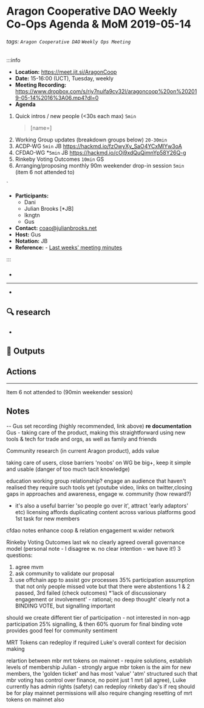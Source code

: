 Aragon Cooperative DAO 
Weekly Co-Ops Agenda & MoM 2019-05-14
===

###### tags: `Aragon Cooperative DAO` `Weekly Ops Meeting`

:::info
- **Location:** https://meet.jit.si/AragonCoop
- **Date:** 15-16:00 (UCT), Tuesday, weekly
- **Meeting Recording:** https://www.dropbox.com/s/riy7nuifa9cv32l/aragoncoop%20on%202019-05-14%2016%3A06.mp4?dl=0
- **Agenda**
1. Quick intros / new people (<30s each max) `5min`
	> [name=]
2. Working Group updates (breakdown groups below) `20-30min`
3. ACDP-WG `5min` JB
https://hackmd.io/fzOwyXy_SaO4YCxMlYw3oA
4. CFDAO-WG *`5min` JB 
https://hackmd.io/cOj9xdQuQimnYp58Y26Q-g
5. Rinkeby Voting Outcomes `10min` GS
6.  Arranging/proposing monthly 90m weekender drop-in session `5min` (item 6 not attended to)

`
- **Participants:**
    - Dani
    - Julian Brooks [*JB]
    - lkngtn
    - Gus
- **Contact:** coao@julianbrooks.net
- **Host:** Gus 
- **Notation:** JB
- **Reference:** - [Last weeks' meeting minutes](https://github.com/aragoncoop/meetings-and-minutes/blob/master/MoM-05-07.md)

:::

###

- 

---
- 



##

:mag: research
---
### 
- 

:closed_book: Outputs
--

## Actions
___
Item 6 not attended to (90min weekender session)

## Notes 
<!-- Other important details discussed during the meeting can be entered here. -->

--
Gus set recording (highly recommended, link above)
**re documentation**
Gus - taking care of the product, making this straightforward
using new tools & tech for trade and orgs, as well as family and friends

Community research (in current Aragon product), adds value

taking care of users, close barriers
'noobs' on WG be big+, keep it simple and usable (danger of too much tacit knowledge)

education working group relationship?
engage an audience that haven't realised they require such tools yet (youtube video, links on twitter,closing gaps in approaches and awareness, engage w. community (how reward?) 
- it's also a useful barrier 'so people go over it', attract 'early adaptors' etc)
licensing affords duplicating content across various platforms
good 1st task for new members

cfdao notes
enhance coop & relation engagement w.wider network


Rinkeby Voting Outcomes
last wk
no clearly agreed overall governance model (personal note - I disagree w. no clear intention - we have it!)
3 questions:
1) agree mvm 
2) ask community to validate our proposal
3) use offchain app to assist gov processes
35% participation
assumption that not only people missed vote but that there were abstentions
1 & 2 passed, 3rd failed (check outcomes)
*'lack of discussionary engagement or involvement' - rational; no deep thought'
clearly not a BINDING VOTE, but signalling important

should we create different tier of participation - not interested in non-agp participation
25% signalling, & then 60% quorum for final binding vote
provides good feel for community sentiment

MRT Tokens
can redeploy if required
Luke's overall context
for decision making

relartion between mbr mrt tokens on mainnet - require solutions, establish levels of membership
Julian - strongly argue mbr token is the aim for new members, the 'golden ticket' and has most 'value'
'atm' structured such that mbr voting has control over finance, no point just 1 mrt (all agree), Luike currently has admin rights (safety)
can redeploy rinkeby dao's if req
should be for play
mainnet permissions will also require changing
resetting of mrt tokens on mainnet also

